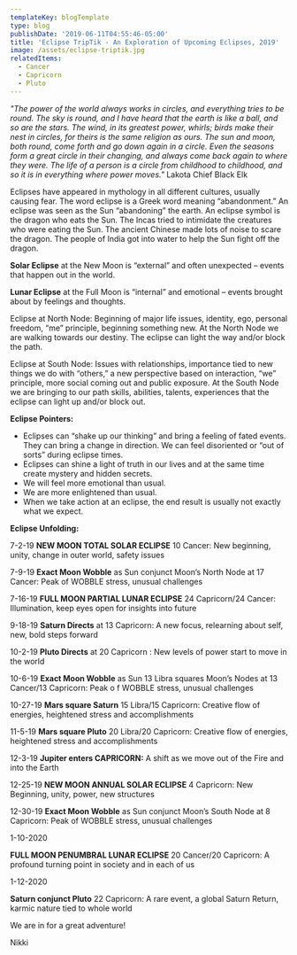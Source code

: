 ```yaml
---
templateKey: blogTemplate
type: blog
publishDate: '2019-06-11T04:55:46-05:00'
title: 'Eclipse TripTik - An Exploration of Upcoming Eclipses, 2019'
image: /assets/eclipse-triptik.jpg
relatedItems:
  - Cancer
  - Capricorn
  - Pluto
---
```

_"The power of the world always works in circles, and everything tries to be round. The sky is round, and I have heard that the earth is like a ball, and so are the stars. The wind, in its greatest power, whirls; birds make their nest in circles, for theirs is the same religion as ours. The sun and moon, both round, come forth and go down again in a circle.  Even the seasons form a great circle in their changing, and always come back again to where they were. The life of a person is a circle from childhood to childhood, and so it is in everything where power moves."_  Lakota Chief Black Elk

Eclipses have appeared in mythology in all different cultures, usually causing fear.  The word eclipse is a Greek word meaning “abandonment.”  An eclipse was seen as the Sun “abandoning” the earth.  An eclipse symbol is the dragon who eats the Sun.  The Incas tried to intimidate the creatures who were eating the Sun.  The ancient Chinese made lots of noise to scare the dragon.  The people of India got into water to help the Sun fight off the dragon.

**Solar Eclipse** at the New Moon is “external” and often unexpected – events that happen out in the world.

**Lunar Eclipse** at the Full Moon is “internal” and emotional – events brought about by feelings and thoughts.

Eclipse at North Node:  Beginning of major life issues, identity, ego, personal freedom, “me” principle, beginning something new.  At the North Node we are walking towards our destiny.  The eclipse can light the way and/or block the path.

Eclipse at South Node:  Issues with relationships, importance tied to new things we do with “others,” a new perspective based on interaction, “we” principle, more social coming out and public exposure.  At the South Node we are bringing to our path skills, abilities, talents, experiences that the eclipse can light up and/or block out.

**Eclipse Pointers:**

* Eclipses can “shake up our thinking” and bring a feeling of fated events.  They can bring a change in direction.  We can feel disoriented or “out of sorts” during eclipse times.
* Eclipses can shine a light of truth in our lives and at the same time create mystery and hidden secrets.
* We will feel more emotional than usual.
* We are more enlightened than usual.
* When we take action at an eclipse, the end result is usually not exactly what we expect. 

**Eclipse Unfolding:**

7-2-19	**NEW MOON TOTAL SOLAR ECLIPSE**   10 Cancer:  New beginning, unity, change in outer world, safety issues

7-9-19	**Exact Moon Wobble** as Sun conjunct Moon’s North Node at 17 Cancer:	Peak of WOBBLE stress, unusual challenges

7-16-19	**FULL MOON PARTIAL LUNAR ECLIPSE**  24 Capricorn/24 Cancer:	Illumination, keep eyes open for insights into future 

9-18-19	**Saturn Directs** at 13 Capricorn:  A new focus, relearning about self, new, bold steps forward

10-2-19	**Pluto Directs** at 20 Capricorn	:  New levels of power start to move in the world	

10-6-19	**Exact Moon Wobble** as Sun 13 Libra squares Moon’s Nodes at 13 Cancer/13 Capricorn: Peak o f WOBBLE stress, unusual challenges

10-27-19	**Mars square Saturn** 15 Libra/15 Capricorn: Creative flow of energies, heightened stress and accomplishments

11-5-19	**Mars square Pluto** 20 Libra/20 Capricorn: Creative flow of energies, heightened stress and accomplishments

12-3-19	**Jupiter enters CAPRICORN:**	A shift as we move out of the Fire and into the Earth

12-25-19	**NEW MOON ANNUAL SOLAR ECLIPSE**  4 Capricorn: New Beginning, unity, power, new structures

12-30-19	**Exact Moon Wobble** as Sun conjunct Moon’s South Node at 8 Capricorn: Peak of WOBBLE stress, unusual challenges

1-10-2020

**FULL MOON PENUMBRAL LUNAR ECLIPSE**  20 Cancer/20 Capricorn: A profound turning point in society and in each of us

1-12-2020	

**Saturn conjunct Pluto** 22 Capricorn:  A rare event, a global Saturn Return, karmic nature tied to whole world

We are in for a great adventure!  

Nikki
